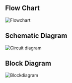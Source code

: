 ## Flow Chart
![Flowchart](https://github.com/Avishek2579/M2_Traffic-Light_System/blob/main/2_Design/FlowChart.png)
## Schematic Diagram
![Circuit diagram](https://github.com/Avishek2579/M2_Traffic-Light_System/blob/main/2_Design/Circuit%20diagram.png)
## Block Diagram
![Blockdiagram](https://github.com/Avishek2579/M2_Traffic-Light_System/blob/main/2_Design/Blockdiagram.png)

